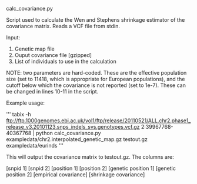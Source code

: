 calc_covariance.py

Script used to calculate the Wen and Stephens shrinkage estimator of the covariance matrix. Reads a VCF file from stdin.

Input:

1. Genetic map file
2. Ouput covariance file  [gzipped]
3. List of individuals to use in the calculation

NOTE: two parameters are hard-coded. These are the effective population size (set to 11418, which is appropriate for European populations), and the cutoff below which the covariance is not reported (set to 1e-7). These can be changed in lines 10-11 in the script.


Example usage:

'''
tabix -h ftp://ftp.1000genomes.ebi.ac.uk/vol1/ftp/release/20110521/ALL.chr2.phase1_release_v3.20101123.snps_indels_svs.genotypes.vcf.gz 2:39967768-40367768 | python calc_covariance.py exampledata/chr2.interpolated_genetic_map.gz testout.gz exampledata/eurinds
'''

This will output the covariance matrix to testout.gz. The columns are:

[snpid 1] [snpid 2] [position 1] [position 2] [genetic position 1] [genetic position 2] [empirical covariance] [shrinkage covariance]
